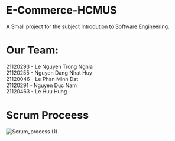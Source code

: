 # E-Commerce-HCMUS
A Small project for the subject Introdution to Software Engineering.

# Our Team: <br />
21120293 - Le Nguyen Trong Nghia <br />
21120255 - Nguyen Dang Nhat Huy <br />
21120046 - Le Phan Minh Dat <br />
21120291 - Nguyen Duc Nam <br />
21120463 - Le Huu Hung <br />

# Scrum Proceess
![Scrum_process (1)](https://github.com/nghia3anp3/E-Commerce-HCMUS/assets/91898037/52001217-7e1a-4cde-bc7f-3048e8d3c946)
